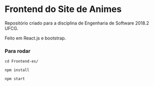 # Frontend do Site de Animes

Repositório criado para a disciplina de Engenharia de Software 2018.2 UFCG.

Feito em React.js e bootstrap.

### Para rodar

```cd Frontend-es/```

```npm install```

```npm start```

